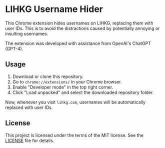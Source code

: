 # LIHKG Username Hider

This Chrome extension hides usernames on LIHKG, replacing them with user IDs. This is to avoid the distractions caused by potentially annoying or insulting usernames.

The extension was developed with assistance from OpenAI's ChatGPT (GPT-4).

## Usage

1. Download or clone this repository.
2. Go to `chrome://extensions/` in your Chrome browser.
3. Enable "Developer mode" in the top right corner.
4. Click "Load unpacked" and select the downloaded repository folder.

Now, whenever you visit `lihkg.com`, usernames will be automatically replaced with user IDs.

## License

This project is licensed under the terms of the MIT license. See the [LICENSE](LICENSE) file for details.
